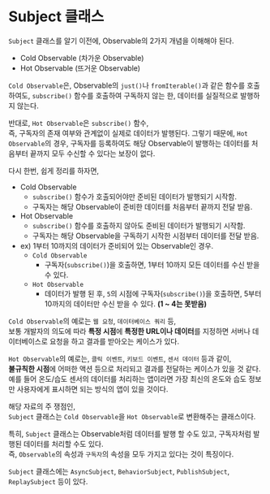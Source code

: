 # Subject 클래스

`Subject` 클래스를 알기 이전에, Observable의 2가지 개념을 이해해야 된다.
* Cold Observable (차가운 Observable)
* Hot Observable (뜨거운 Observable)

`Cold Observable`은, Observable의 `just()`나 `fromIterable()`과 같은 함수를 호출하여도, `subscribe()` 함수를 호출하여 구독하지 않는 한, 데이터를 실질적으로 발행하지 않는다. 

반대로, `Hot Observable`은 `subscribe()` 함수,  
즉, 구독자의 존재 여부와 관계없이 실제로 데이터가 발행된다. 그렇기 때문에, `Hot Observable`의 경우, 구독자를 등록하여도 해당 Observable이 발행하는 데이터를 처음부터 끝까지 모두 수신할 수 있다는 보장이 없다.

다시 한번, 쉽게 정리를 하자면,
* Cold Observable
  * `subscribe()` 함수가 호출되어야만 준비된 데이터가 발행되기 시작함.
  * 구독자는 해당 Observable이 준비한 데이터를 처음부터 끝까지 전달 받음.
* Hot Observable
  * `subscribe()` 함수를 호출하지 않아도 준비된 데이터가 발행되기 시작함.
  * 구독자는 해당 Observable을 구독하기 시작한 시점부터 데이터를 전달 받음.
* ex) 1부터 10까지의 데이터가 준비되어 있는 Observable인 경우.
  * `Cold Observable`
    * 구독자(`subscribe()`)을 호출하면, 1부터 10까지 모든 데이터를 수신 받을 수 있다.
  * `Hot Observable`
    * 데이터가 발행 된 후, `5`의 시점에 구독자(`subscribe()`)을 호출하면, 5부터 10까지의 데이터만 수신 받을 수 있다. **(1 ~ 4는 못받음)**

`Cold Observable`의 예로는 `웹 요청`, `데이터베이스 쿼리` 등,  
보통 개발자의 의도에 따라 **특정 시점**에 **특정한 URL이나 데이터**를 지정하면 서버나 데이터베이스로 요청을 하고 결과를 받아오는 케이스가 있다.

`Hot Observable`의 예로는, `클릭 이벤트`, `키보드 이벤트`, `센서 데이터` 등과 같이,  
**불규칙한 시점**에 어떠한 액션 등으로 처리되고 결과를 전달하는 케이스가 있을 것 같다. 예를 들어 온도/습도 센서의 데이터를 처리하는 앱이라면 가장 최신의 온도와 습도 정보만 사용자에게 표시하면 되는 방식의 앱이 있을 것이다.

해당 자료의 주 쟁점인,   
`Subject` 클래스는 `Cold Observable`을 `Hot Observable`로 변환해주는 클래스이다.

특히, `Subject` 클래스는 Observable처럼 데이터를 발행 할 수도 있고, 구독자처럼 발행된 데이터를 처리할 수도 있다.  
즉, `Observable`의 속성과 `구독자`의 속성을 모두 가지고 있다는 것이 특징이다.

`Subject` 클래스에는 `AsyncSubject`, `BehaviorSubject`, `PublishSubject`, `ReplaySubject` 등이 있다.